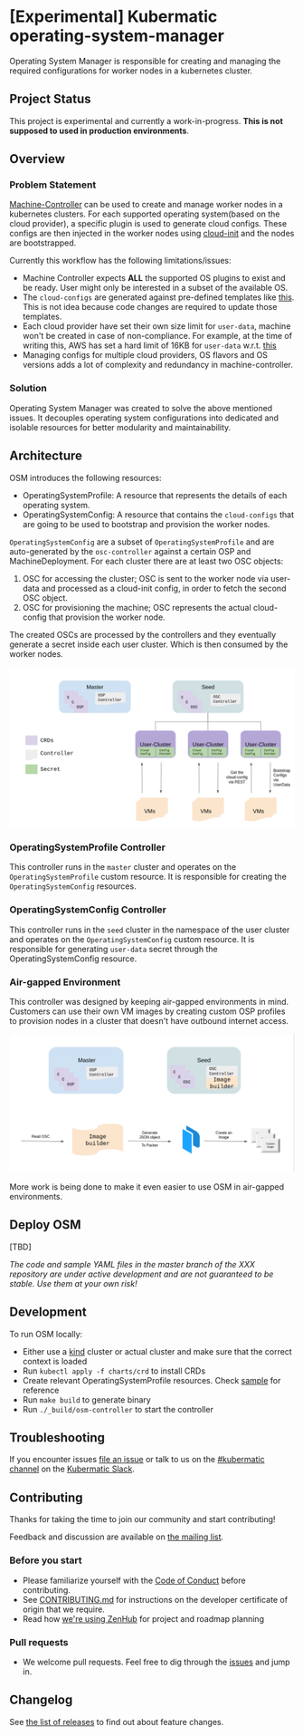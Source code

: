 # [Experimental] Kubermatic operating-system-manager

Operating System Manager is responsible for creating and managing the required configurations for worker nodes in a kubernetes cluster.

## Project Status

This project is experimental and currently a work-in-progress. **This is not supposed to used in production environments**.

## Overview

### Problem Statement

[Machine-Controller](https://github.com/kubermatic/machine-controller) can be used to create and manage worker nodes in a kubernetes clusters. For each supported operating system(based on the cloud provider), a specific plugin is used to generate cloud configs. These configs are then injected in the worker nodes using [cloud-init](https://cloud-init.io/) and the nodes are bootstrapped.

Currently this workflow has the following limitations/issues:

- Machine Controller expects **ALL** the supported OS plugins to exist and be ready. User might only be interested in a subset of the available OS.
- The `cloud-configs` are generated against pre-defined templates like [this](https://github.com/kubermatic/machine-controller/blob/master/pkg/userdata/ubuntu/provider.go#L133). This is not idea because code changes are required to update those templates.
- Each cloud provider have set their own size limit for `user-data`, machine won't be created in case of non-compliance. For example, at the time of writing this, AWS has set a hard limit of 16KB for `user-data` w.r.t. [this](https://docs.aws.amazon.com/AWSEC2/latest/UserGuide/instancedata-add-user-data.html)
- Managing configs for multiple cloud providers, OS flavors and OS versions adds a lot of complexity and redundancy in machine-controller.

### Solution

Operating System Manager was created to solve the above mentioned issues. It decouples operating system configurations into dedicated and isolable resources for better modularity and maintainability.

## Architecture

OSM introduces the following resources:

- OperatingSystemProfile: A resource that represents the details of each operating system.
- OperatingSystemConfig: A resource that contains the `cloud-configs` that are going to be used to bootstrap and provision the worker nodes.

`OperatingSystemConfig` are a subset of `OperatingSystemProfile` and are auto-generated by the `osc-controller` against a certain OSP and MachineDeployment.
For each cluster there are at least two OSC objects:

1. OSC for accessing the cluster; OSC is sent to the worker node via user-data and processed as a cloud-init config, in order to fetch the second OSC object.
2. OSC for provisioning the machine; OSC represents the actual cloud-config that provision the worker node.

The created OSCs are processed by the controllers and they eventually generate a secret inside each user cluster. Which is then consumed by the worker nodes.

![Architecture](./docs/images/architecture-osm.png)

### OperatingSystemProfile Controller

This controller runs in the `master` cluster and operates on the `OperatingSystemProfile` custom resource. It is responsible for creating the `OperatingSystemConfig` resources.

### OperatingSystemConfig Controller

This controller runs in the `seed` cluster in the namespace of the user cluster and operates on the `OperatingSystemConfig` custom resource. It is responsible for generating `user-data` secret through the OperatingSystemConfig resource.

### Air-gapped Environment

This controller was designed by keeping air-gapped environments in mind. Customers can use their own VM images by creating custom OSP profiles to provision nodes in a cluster that doesn't have outbound internet access.

![Architecture](./docs/images/architecture-osm-air-gapped.png)

More work is being done to make it even easier to use OSM in air-gapped environments.

## Deploy OSM

[TBD]

_The code and sample YAML files in the master branch of the XXX repository are under active development and are not guaranteed to be stable. Use them at your own risk!_

## Development

To run OSM locally:

- Either use a [kind](https://kind.sigs.k8s.io/docs/user/quick-start/) cluster or actual cluster and make sure that the correct context is loaded
- Run `kubectl apply -f charts/crd` to install CRDs
- Create relevant OperatingSystemProfile resources. Check [sample](./examples) for reference
- Run `make build` to generate binary
- Run `./_build/osm-controller` to start the controller

## Troubleshooting

If you encounter issues [file an issue][1] or talk to us on the [#kubermatic channel][2] on the [Kubermatic Slack][3].

## Contributing

Thanks for taking the time to join our community and start contributing!

Feedback and discussion are available on [the mailing list][5].

### Before you start

- Please familiarize yourself with the [Code of Conduct][4] before contributing.
- See [CONTRIBUTING.md][2] for instructions on the developer certificate of origin that we require.
- Read how [we're using ZenHub][8] for project and roadmap planning

### Pull requests

- We welcome pull requests. Feel free to dig through the [issues][1] and jump in.

## Changelog

See [the list of releases][3] to find out about feature changes.

[1]: https://github.com/kubermatic/operating-system-manager/issues
[2]: https://github.com/kubermatic/operating-system-manager/blob/master/CONTRIBUTING.md
[3]: https://github.com/kubermatic/operating-system-manager/releases
[4]: https://github.com/kubermatic/operating-system-manager/blob/master/CODE_OF_CONDUCT.md
[5]: https://groups.google.com/forum/#!forum/kubermatic-dev
[6]: https://kubermatic.slack.com/messages/kubermatic
[7]: http://slack.kubermatic.io/
[8]: https://github.com/kubermatic/operating-system-manager/blob/master/Zenhub.md
